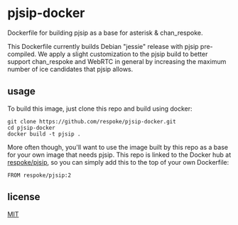 # pjsip-docker

Dockerfile for building pjsip as a base for asterisk & chan_respoke.

This Dockerfile currently builds Debian "jessie" release with pjsip pre-compiled.
We apply a slight customization to the pjsip build to better support chan_respoke and
WebRTC in general by increasing the maximum number of ice candidates that pjsip allows.

## usage

To build this image, just clone this repo and build using docker:

    git clone https://github.com/respoke/pjsip-docker.git
    cd pjsip-docker
    docker build -t pjsip .

More often though, you'll want to use the image built by this repo as a base for your
own image that needs pjsip. This repo is linked to the Docker hub at [respoke/pjsip][],
so you can simply add this to the top of your own Dockerfile:

    FROM respoke/pjsip:2

## license

[MIT](https://github.com/respoke/pjsip-docker/blob/master/LICENSE)


[respoke/pjsip]: https://hub.docker.com/r/respoke/pjsip/
